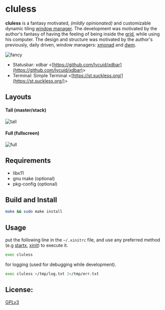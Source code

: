 # cluless

**cluless** is a fantasy motivated, _(mildly opinionated)_ and customizable dynamic tiling [window manager](https://wiki.archlinux.org/title/window_manager). The development was motivated by the author's fantasy of having the feeling of being inside the [grid](https://tron.fandom.com/wiki/Grid), while using his computer. The design and structure was motivated by the author's previously, daily driven, window managers: [xmonad](https://xmonad.org) and [dwm](https://dwm.suckless.org).

![fancy](https://raw.githubusercontent.com/lycuid/cluless/master/screenshots/floating.png)
- Statusbar: xdbar &lt;[https://github.com/lycuid/xdbar](https://github.com/lycuid/xdbar)&gt;
- Terminal: Simple Terminal &lt;[https://st.suckless.org/](https://st.suckless.org/)&gt;

Layouts
-------
#### Tall (master/stack)
![tall](https://raw.githubusercontent.com/lycuid/cluless/master/screenshots/tall.png)

#### Full (fullscreen)
![full](https://raw.githubusercontent.com/lycuid/cluless/master/screenshots/full.png)

Requirements
------------
  - libx11
  - gnu make (optional)
  - pkg-config (optional)

Build and Install
-----------------
```sh
make && sudo make install
```

Usage
-----
put the following line in the `~/.xinitrc` file, and use any preferred method (e.g [startx](https://man.archlinux.org/man/startx.1), [xinit](https://man.archlinux.org/man/xinit.1)) to execute it.
```sh
exec cluless
```
for logging (used for debugging while development).
```sh
exec cluless >/tmp/log.txt 2>/tmp/err.txt
```

License:
--------
[GPLv3](https://gnu.org/licenses/gpl.html)
